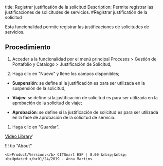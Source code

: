 title: Registrar justificatión de la solicitud
Description: Permite registrar las justificaciones de solicitudes de servicios.
#Registrar justificatión de la solicitud

Esta funcionalidad permite registrar las justificaciones de solicitudes de
servicios.

Procedimiento
----------

1.  Acceder a la funcionalidad por el menú principal Procesos \> Gestión de
    Portafolio y Catalogo \> Justificación de Solicitud;

2.  Haga clic en "Nuevo" y llene los campos disponibles;

-   **Suspensión**: se define si la justificación es para ser utilizada en la
    suspensión de la solicitud;

-   **Viajes**: se define si la justificación de solicitud es para ser utilizada
    en la aprobación de la solicitud de viaje;

-   **Aprobación**: se define si la justificación de solicitud es para ser
    utilizada en la fase de aprobación de la solicitud de servicio.

1.  Haga clic en "Guardar".



<i class='fa fa-youtube-play  fa-2x' style='color:#97ce17;vertical-align: middle;'> </i> [Video Library](https://www.youtube.com/playlist?list=PLB5qK2uzf2ROUXdrTeH-_n6tXmG4oPtoz)'

!!! tip "About"

    <b>Product/Version:</b> CITSmart ESP | 8.00 &nbsp;&nbsp;
    <b>Updated:</b>01/24/2019 - Anna Martins
